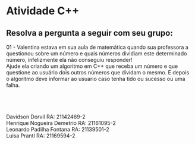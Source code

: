 # Atividade C++
## Resolva a pergunta a seguir com seu grupo:

01 - Valentina estava em sua aula de matemática quando sua professora a questionou sobre um número e quais números dividiam este determinado número, infelizmente ela não conseguiu responder!
<br />
Ajude ela criando um algoritmo em C++ que receba um número e que questione ao usuário dois outros números que dividam o mesmo. E depois o algoritmo deve informar ao usuario caso tenha tido ou sucesso ou uma falha.
<br />
<br />
<br />
<br />
<br />
Davidson Dorvil RA: 21142469-2
<br />
Henrique Nogueira Demetrio RA: 21161095-2
<br />
Leonardo Padilha Fontana RA: 21139501-2
<br />
Luisa Prantl RA: 21169594-2
<br />



